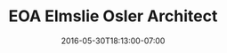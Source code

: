 ---
title: "EOA Elmslie Osler Architect"
description: ""
date: "2016-05-30T18:13:00-07:00"
featured: false
gallery: 
  - 
    url: "/assets/images/eoa.png"
    caption: " "
  - 
    url: "/assets/images/eoa-grow-studio.png"
    caption: " "
tags: "responsive,print"
testimonial: 
  title: "Sheena Livingston, EOA"
  quote: "I would recommend Steve for any kind of web or graphic design project. He has excellent taste and his knowledge is incredibly vast. He has a great attitude and is always willing to help with even the most mundane things. I love working with Steve!"
---